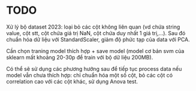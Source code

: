 # TODO
Xử lý bộ dataset 2023: loại bỏ các cột không liên quan (vd chứa string value, cột stt, cột chứa giá trị NaN, cột chứa duy nhất 1 giá trị,...). Sau đó chuẩn hóa dữ liệu với StandardScaler, giảm độ phức tạp của data với PCA.

Cần chọn traning model thích hợp + save model (model cơ bản svm của sklearn mất khoảng 20-30p để train với bộ dữ liệu 200MB).

Có thể sẽ sử dụng các phương hướng sau để tiếp tục process data nếu model vẫn chưa thích hợp: chỉ chuẩn hóa một số cột, bỏ các cột có correlation cao với các cột khác, sử dụng Anova test.
